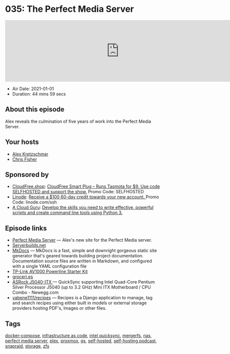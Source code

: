 # 035: The Perfect Media Server

<iframe src="https://player.fireside.fm/v2/dUlrHQih+9gmfreLI?theme=dark" width="740" height="200" frameborder="0" scrolling="no"></iframe>

* Air Date: 2021-01-01
* Duration: 44 mins 59 secs

## About this episode

Alex reveals the culmination of five years of work into the Perfect Media Server.

## Your hosts
* [Alex Kretzschmar](https://selfhosted.show/hosts/alexktz)
* [Chris Fisher](https://selfhosted.show/hosts/chrislas)

## Sponsored by

  * [CloudFree.shop](https://cloudfree.shop/): [CloudFree Smart Plug – Runs Tasmota for $9. Use code SELFHOSTED and support the show.](https://cloudfree.shop/) Promo Code: SELFHOSTED
  * [Linode](https://linode.com/ssh): [Receive a $100 60-day credit towards your new account. ](https://linode.com/ssh) Promo Code: linode.com/ssh
  * [A Cloud Guru](https://acloud.guru/learn/167515da-d23b-49e6-9919-4d0c23e7fc1c/?utm_source=jupiter&utm_medium=cpc): [Develop the skills you need to write effective, powerful scripts and create command line tools using Python 3.](https://acloud.guru/learn/167515da-d23b-49e6-9919-4d0c23e7fc1c/?utm_source=jupiter&utm_medium=cpc)



## Episode links

  * [Perfect Media Server](https://perfectmediaserver.com/ "Perfect Media Server") — Alex's new site for the Perfect Media server.
  * [Serverbuilds.net](https://www.serverbuilds.net/ "Serverbuilds.net")
  * [MkDocs](https://www.mkdocs.org/ "MkDocs") — MkDocs is a fast, simple and downright gorgeous static site generator that's geared towards building project documentation. Documentation source files are written in Markdown, and configured with a single YAML configuration file
  * [TP-Link AV1000 Powerline Starter Kit](https://www.amazon.com/Powerline-Ethernet-Adapter-Extender-TP-Link/dp/B084CZMYNM/ "TP-Link AV1000 Powerline Starter Kit")
  * [groceri.es](https://groceri.es/ "groceri.es")
  * [ASRock J5040-ITX ](https://www.newegg.com/asrock-j5040-itx-mini-itx/p/N82E16813157967?Description=j5040%20itx&cm_re=j5040_itx-_-13-157-967-_-Product "ASRock J5040-ITX ") — QuickSync supporting Intel Quad-Core Pentium Silver Processor J5040 (up to 3.2 GHz) Mini ITX Motherboard / CPU Combo - Newegg.com
  * [vabene1111/recipes](https://github.com/vabene1111/recipes "vabene1111/recipes") — Recipes is a Django application to manage, tag and search recipes using either built in models or external storage providers hosting PDF's, Images or other files.



## Tags

[docker-compose](https://selfhosted.show/tags/docker-compose), [infrastructure as code](https://selfhosted.show/tags/infrastructure%20as%20code), [intel quicksync](https://selfhosted.show/tags/intel%20quicksync), [mergerfs](https://selfhosted.show/tags/mergerfs), [nas](https://selfhosted.show/tags/nas), [perfect media server](https://selfhosted.show/tags/perfect%20media%20server), [plex](https://selfhosted.show/tags/plex), [proxmox](https://selfhosted.show/tags/proxmox), [qs](https://selfhosted.show/tags/qs), [self-hosted](https://selfhosted.show/tags/self-hosted), [self-hosting podcast](https://selfhosted.show/tags/self-hosting%20podcast), [snapraid](https://selfhosted.show/tags/snapraid), [storage](https://selfhosted.show/tags/storage), [zfs](https://selfhosted.show/tags/zfs)